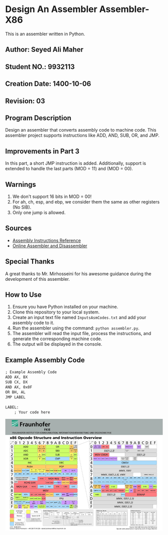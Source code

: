 # Design An Assembler Assembler-X86
This is an assembler written in Python.

## Author: Seyed Ali Maher
## Student NO.: 9932113
## Creation Date: 1400-10-06
## Revision: 03

## Program Description

Design an assembler that converts assembly code to machine code. This assembler project supports instructions like ADD, AND, SUB, OR, and JMP.

## Improvements in Part 3

In this part, a short JMP instruction is added. Additionally, support is extended to handle the last parts (MOD = 11) and (MOD = 00).

## Warnings

1. We don't support 16 bits in MOD = 00!
2. For ah, ch, esp, and ebp, we consider them the same as other registers (No SIB).
3. Only one jump is allowed.

## Sources

- [Assembly Instructions Reference](http://www.c-jump.com/CIS77/CPU/x86/lecture.html#X77_0210_encoding_add_immediate)
- [Online Assembler and Disassembler](http://shell-storm.org/online/Online-Assembler-and-Disassembler/)

## Special Thanks

A great thanks to Mr. Mirhosseini for his awesome guidance during the development of this assembler.

## How to Use

1. Ensure you have Python installed on your machine.
2. Clone this repository to your local system.
3. Create an input text file named `InputsAsmCodes.txt` and add your assembly code to it.
4. Run the assembler using the command: `python assembler.py`.
5. The assembler will read the input file, process the instructions, and generate the corresponding machine code.
6. The output will be displayed in the console.

## Example Assembly Code

```assembly
; Example Assembly Code
ADD AX, BX
SUB CX, DX
AND AX, 0x0F
OR BH, AL
JMP LABEL

LABEL:
    ; Your code here
```

![Assembler Image](Assembly%20Opcode%20Table.jpg)
